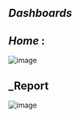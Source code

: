 ## _Dashboards_

## _Home_ :
![image](https://github.com/bala-1409/Rafik-s-Kitchen-Data-Analysis/assets/136687053/2a456c91-e40c-4e03-a824-32e07584817c)

## _Report
![image](https://github.com/bala-1409/Rafik-s-Kitchen-Data-Analysis/assets/136687053/715b833e-c523-4717-ac9c-d9657f50f354)
